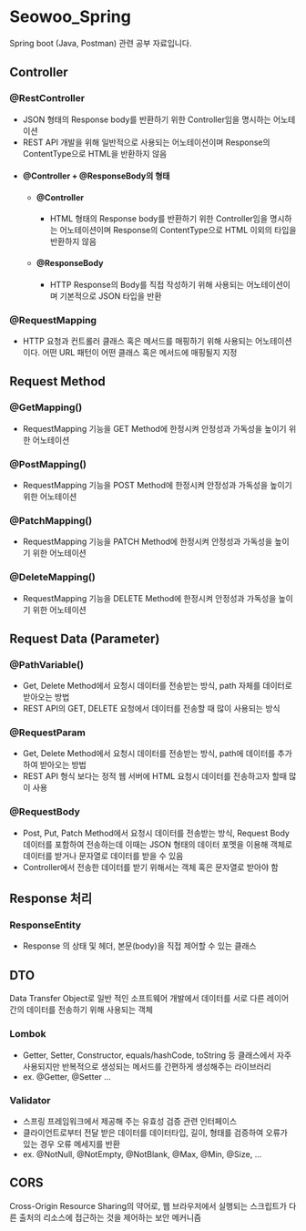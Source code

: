 # Seowoo_Spring
Spring boot (Java, Postman) 관련 공부 자료입니다.

## Controller
### @RestController
- JSON 형태의 Response body를 반환하기 위한 Controller임을 명시하는 어노테이션
-  REST API 개발을 위해 일반적으로 사용되는 어노테이션이며 Response의 ContentType으로 HTML을 반환하지 않음
- #### @Controller + @ResponseBody의 형태
     - #### @Controller
          - HTML 형태의 Response body를 반환하기 위한 Controller임을 명시하는 어노테이션이며 Response의 ContentType으로 HTML 이외의 타입을 반환하지 않음
     - #### @ResponseBody
          - HTTP Response의 Body를 직접 작성하기 위해 사용되는 어노테이션이며 기본적으로 JSON 타입을 반환
### @RequestMapping
- HTTP 요청과 컨트롤러 클래스 혹은 메서드를 매핑하기 위해 사용되는 어노테이션이다. 어떤 URL 패턴이 어떤 클래스 혹은 메서드에 매핑될지 지정

## Request Method
### @GetMapping()
- RequestMapping 기능을 GET Method에 한정시켜 안정성과 가독성을 높이기 위한 어노테이션
### @PostMapping()
- RequestMapping 기능을 POST Method에 한정시켜 안정성과 가독성을 높이기 위한 어노테이션
### @PatchMapping()
- RequestMapping 기능을 PATCH Method에 한정시켜 안정성과 가독성을 높이기 위한 어노테이션
### @DeleteMapping()
- RequestMapping 기능을 DELETE Method에 한정시켜 안정성과 가독성을 높이기 위한 어노테이션

## Request Data (Parameter)
### @PathVariable()
- Get, Delete Method에서 요청시 데이터를 전송받는 방식, path 자체를 데이터로 받아오는 방법
- REST API의 GET, DELETE 요청에서 데이터를 전송할 때 많이 사용되는 방식
### @RequestParam
- Get, Delete Method에서 요청시 데이터를 전송받는 방식, path에 데이터를 추가하여 받아오는 방법
- REST API 형식 보다는 정적 웹 서버에 HTML 요청시 데이터를 전송하고자 할때 많이 사용
### @RequestBody
- Post, Put, Patch Method에서 요청시 데이터를 전송받는 방식, Request Body 데이터를 포함하여 전송하는데 이때는 JSON 형태의 데이터 포멧을 이용해 객체로 데이터를 받거나 문자열로 데이터를 받을 수 있음
- Controller에서 전송한 데이터를 받기 위해서는 객체 혹은 문자열로 받아야 함
## Response 처리
### ResponseEntity
- Response 의 상태 및 헤더, 본문(body)을 직접 제어할 수 있는 클래스
## DTO
Data Transfer Object로 일반 적인 소프트웨어 개발에서 데이터를 서로 다른 레이어 간의 데이터를 전송하기 위해 사용되는 객체
### Lombok
- Getter, Setter, Constructor, equals/hashCode, toString 등 클래스에서 자주 사용되지만 반복적으로 생성되는 메서드를 간편하게 생성해주는 라이브러리
- ex. @Getter, @Setter ...
### Validator
- 스프링 프레임워크에서 제공해 주는 유효성 검증 관련 인터페이스
- 클라이언트로부터 전달 받은 데이터를 데이터타입, 길이, 형태를 검증하여 오류가 있는 경우 오류 메세지를 반환
- ex. @NotNull, @NotEmpty, @NotBlank, @Max, @Min, @Size, ...
## CORS
Cross-Origin Resource Sharing의 약어로, 웹 브라우저에서 실행되는 스크립트가 다른 출처의 리소스에 접근하는 것을 제어하는 보안 메커니즘